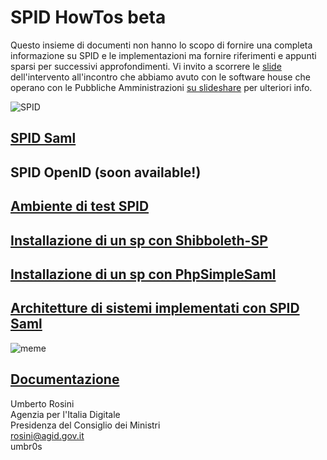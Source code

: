 SPID HowTos beta
================

Questo insieme di documenti non hanno lo scopo di fornire una completa informazione su SPID e le implementazioni ma fornire riferimenti e appunti sparsi per successivi approfondimenti.
Vi invito a scorrere le [slide](https://www.slideshare.net/TeamDigitale/integrazione-e-uso-di-spid-allinterno-di-unapplicazione-web-valerio-paolini-technical-project-manager-del-team-per-la-trasformazione-digitale-umberto-rosini-it-e-software-architect-dellagenzia-per-litalia-digitale-agid) dell'intervento all'incontro che abbiamo avuto con le software house che operano con le Pubbliche Amministrazioni [su slideshare](https://www.slideshare.net/TeamDigitale/integrazione-e-uso-di-spid-allinterno-di-unapplicazione-web-valerio-paolini-technical-project-manager-del-team-per-la-trasformazione-digitale-umberto-rosini-it-e-software-architect-dellagenzia-per-litalia-digitale-agid) per ulteriori info.


![SPID](https://raw.githubusercontent.com/umbros/spid-docs/master/images/spid.png)

[SPID Saml](https://github.com/umbros/spid-docs/blob/master/pages/spid-saml.md)
-------------------

SPID OpenID (soon available!)
-----------------------------

[Ambiente di test SPID](https://github.com/umbros/spid-docs/blob/master/pages/spid-ambiente-di-test.md)
-----------------------

[Installazione di un sp con Shibboleth-SP](https://github.com/umbros/spid-docs/blob/master/pages/spid-shibboleth-sp.md)
------------------------------------------

[Installazione di un sp con PhpSimpleSaml](https://github.com/umbros/spid-docs/blob/master/pages/spid-simplesamlphp-sp.md)
----------------------------------------

[Architetture di sistemi implementati con SPID Saml](https://github.com/umbros/spid-docs/blob/master/pages/spid-architetture-sistemi.md)
----------------------------------------------------

![meme](https://raw.githubusercontent.com/umbros/spid-docs/master/images/meme.png)

[Documentazione](https://github.com/umbros/spid-docs/blob/master/pages/documentazione-e-utilita.md)
--------------



Umberto Rosini<br>
Agenzia per l'Italia Digitale<br>
Presidenza del Consiglio dei Ministri<br>
rosini@agid.gov.it<br>
umbr0s<br>

